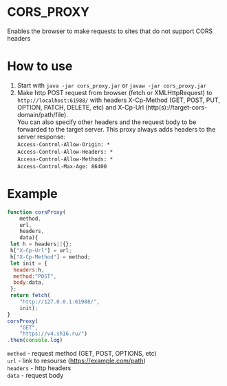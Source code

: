 # CORS_PROXY
Enables the browser to make requests to sites that do not support CORS headers

# How to use
1. Start with `java -jar cors_proxy.jar` or `javaw -jar cors_proxy.jar`
2. Make http POST request from browser (fetch or XMLHttpRequest) to `http://localhost:61988/` with headers X-Cp-Method (GET, POST, PUT, OPTION, PATCH, DELETE, etc) and X-Cp-Url (http(s)://target-cors-domain/path/file).<br>
You can also specify other headers and the request body to be forwarded to the target server. This proxy always adds headers to the server response:<br>
`Access-Control-Allow-Origin: *`<br>
`Access-Control-Allow-Headers: *`<br>
`Access-Control-Allow-Methods: *`<br>
`Access-Control-Max-Age: 86400`<br>

# Example
```javascript
function corsProxy(
    method,
    url,
    headers,
    data){
 let h = headers||{};
 h["X-Cp-Url"] = url;
 h["X-Cp-Method"] = method;
 let init = {
  headers:h,
  method:"POST",
  body:data,
 };
 return fetch(
    "http://127.0.0.1:61988/",
    init);
}
corsProxy(
    "GET",
    "https://v4.sh16.ru/")
.then(console.log)
```
`method` - request method (GET, POST, OPTIONS, etc)<br>
`url` - link to resourse (https://example.com/path)<br>
`headers` - http headers<br>
`data` - request body